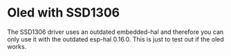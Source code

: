 # Oled with SSD1306
The SSD1306 driver uses an outdated embedded-hal and therefore you can only use it with the outdated esp-hal 0.16.0. This is just to test out if the oled works.
